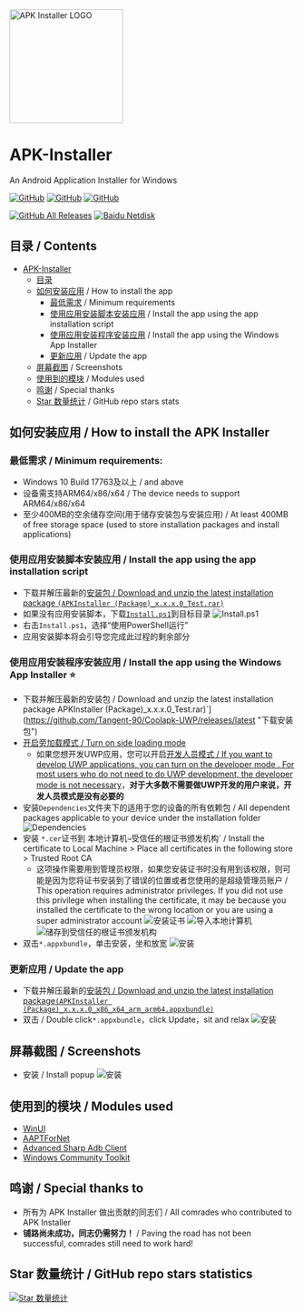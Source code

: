 <img alt="APK Installer LOGO" src="./logo.png" width="200px"/>

# APK-Installer
An Android Application Installer for Windows

<a href="https://github.com/Paving-Base/APK-Installer/blob/master/LICENSE"><img alt="GitHub" src="https://img.shields.io/github/license/Paving-Base/APK-Installer.svg?label=License&style=flat-square"></a>
<a href="https://github.com/Paving-Base/APK-Installer/issues"><img alt="GitHub" src="https://img.shields.io/github/issues/Paving-Base/APK-Installer.svg?label=Issues&style=flat-square"></a>
<a href="https://github.com/Paving-Base/APK-Installer/stargazers"><img alt="GitHub" src="https://img.shields.io/github/stars/Paving-Base/APK-Installer.svg?label=Stars&style=flat-square"></a>

<a href="https://github.com/Paving-Base/APK-Installer/releases/latest"><img alt="GitHub All Releases" src="https://img.shields.io/github/downloads/Paving-Base/APK-Installer/total.svg?label=DOWNLOAD&logo=github&style=for-the-badge"></a>
<a href="https://pan.baidu.com/s/1AgAvyemIIDA3pLEYeiWR7g"><img alt="Baidu Netdisk" src="https://img.shields.io/badge/download-%e5%af%86%e7%a0%81%ef%bc%9aAPKI-magenta.svg?label=%e4%b8%8b%e8%bd%bd&logo=baidu&style=for-the-badge"></a>

## 目录 / Contents
- [APK-Installer](#apk-installer)
  - [目录](#目录)
  - [如何安装应用](#如何安装应用) / How to install the app
    - [最低需求](#最低需求) / Minimum requirements
    - [使用应用安装脚本安装应用](#使用应用安装脚本安装应用) / Install the app using the app installation script
    - [使用应用安装程序安装应用](#使用应用安装程序安装应用) / Install the app using the Windows App Installer
    - [更新应用](#更新应用) / Update the app
  - [屏幕截图](#屏幕截图) / Screenshots
  - [使用到的模块](#使用到的模块) / Modules used
  - [鸣谢](#鸣谢) / Special thanks
  - [Star 数量统计](#star-数量统计) / GitHub repo stars stats

## 如何安装应用 / How to install the APK Installer
### 最低需求 / Minimum requirements:
- Windows 10 Build 17763及以上 / and above
- 设备需支持ARM64/x86/x64 / The device needs to support ARM64/x86/x64
- 至少400MB的空余储存空间(用于储存安装包与安装应用) / At least 400MB of free storage space (used to store installation packages and install applications)

### 使用应用安装脚本安装应用 / Install the app using the app installation script
- 下载并解压最新的[安装包 / Download and unzip the latest installation package `(APKInstaller (Package)_x.x.x.0_Test.rar)`](https://github.com/Tangent-90/Coolapk-UWP/releases/latest "下载安装包")
- 如果没有应用安装脚本，下载[`Install.ps1`](Install.ps1)到目标目录
![Install.ps1](Images/Guides/Snipaste_2019-10-12_22-49-11.png)
- 右击`Install.ps1`，选择“使用PowerShell运行”
- 应用安装脚本将会引导您完成此过程的剩余部分

### 使用应用安装程序安装应用 / Install the app using the Windows App Installer ⭐
- 下载并解压最新的安装包 / Download and unzip the latest installation package APKInstaller (Package)_x.x.x.0_Test.rar)`](https://github.com/Tangent-90/Coolapk-UWP/releases/latest "下载安装包")
- [开启旁加载模式 / Turn on side loading mode](https://www.windowscentral.com/how-enable-windows-10-sideload-apps-outside-store)
  - 如果您想开发UWP应用，您可以开启[开发人员模式 / If you want to develop UWP applications, you can turn on the developer mode . For most users who do not need to do UWP development, the developer mode is not necessary](https://docs.microsoft.com/zh-cn/windows/uwp/get-started/enable-your-device-for-development)，**对于大多数不需要做UWP开发的用户来说，开发人员模式是没有必要的**
- 安装`Dependencies`文件夹下的适用于您的设备的所有依赖包 / All dependent packages applicable to your device under the installation folder
![Dependencies](Images/Guides/Snipaste_2019-10-13_15-51-33.png)
- 安装 `*.cer`证书到 本地计算机`→`受信任的根证书颁发机构` / Install the certificate to Local Machine > Place all certificates in the following store > Trusted Root CA
  - 这项操作需要用到管理员权限，如果您安装证书时没有用到该权限，则可能是因为您将证书安装到了错误的位置或者您使用的是超级管理员账户 / This operation requires administrator privileges. If you did not use this privilege when installing the certificate, it may be because you installed the certificate to the wrong location or you are using a super administrator account
  ![安装证书](Images/Guides/Snipaste_2019-10-12_22-46-37.png)
  ![导入本地计算机](Images/Guides/Snipaste_2019-10-19_15-28-58.png)
  ![储存到受信任的根证书颁发机构](Images/Guides/Snipaste_2019-10-20_23-36-44.png)
- 双击`*.appxbundle`，单击安装，坐和放宽
![安装](Images/Guides/Snipaste_2019-10-13_12-42-40.png)

### 更新应用 / Update the app
- 下载并解压最新的[安装包 / Download and unzip the latest installation package`(APKInstaller (Package)_x.x.x.0_x86_x64_arm_arm64.appxbundle)`](https://github.com/Tangent-90/Coolapk-UWP/releases/latest "下载安装包")
- 双击 / Double click`*.appxbundle`，click Update，sit and relax
![安装](Images/Guides/Snipaste_2019-10-13_16-01-09.png)

## 屏幕截图 / Screenshots
- 安装 / Install popup
![安装](Images/Screenshots/Snipaste_2021-10-22_21-00-14.png)

## 使用到的模块 / Modules used
- [WinUI](https://github.com/microsoft/microsoft-ui-xaml "WinUI")
- [AAPTForNet](https://github.com/canheo136/QuickLook.Plugin.ApkViewer "AAPTForNet")
- [Advanced Sharp Adb Client](https://github.com/yungd1plomat/AdvancedSharpAdbClient "Advanced Sharp Adb Client")
- [Windows Community Toolkit](https://github.com/CommunityToolkit/WindowsCommunityToolkit "Windows Community Toolkit")

## 鸣谢 / Special thanks to
- 所有为 APK Installer 做出贡献的同志们 / All comrades who contributed to APK Installer
- **铺路尚未成功，同志仍需努力！** / Paving the road has not been successful, comrades still need to work hard!

## Star 数量统计 / GitHub repo stars statistics
[![Star 数量统计](https://starchart.cc/Paving-Base/APK-Installer.svg)](https://starchart.cc/Paving-Base/APK-Installer "Star 数量统计")
